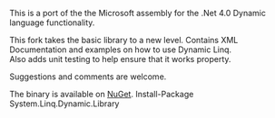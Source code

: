 This is a port of the the Microsoft assembly for the .Net 4.0 Dynamic language functionality.

This fork takes the basic library to a new level.  Contains XML Documentation and examples on how to use Dynamic Linq.  
Also adds unit testing to help ensure that it works property.

Suggestions and comments are welcome.

The binary is available on [NuGet][1].  Install-Package System.Linq.Dynamic.Library 


[1]: https://www.nuget.org/packages/System.Linq.Dynamic.Library/ "NuGet - Dynamic Linq Library"
